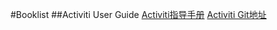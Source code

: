 #Booklist
##Activiti User Guide
[Activiti指导手册](http://activiti.org/userguide/index.html#_getting_started_10_minute_tutorial)
[Activiti Git地址](https://github.com/Activiti/Activiti)
